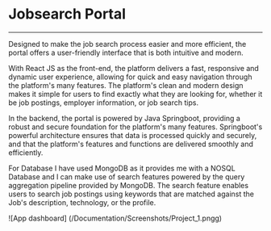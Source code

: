 # Jobsearch Portal

---

Designed to make the job search process easier and more efficient, the portal offers a user-friendly interface that is both intuitive and modern.

With React JS as the front-end, the platform delivers a fast, responsive and dynamic user experience, allowing for quick and easy navigation through the platform's many features. The platform's clean and modern design makes it simple for users to find exactly what they are looking for, whether it be job postings, employer information, or job search tips.

In the backend, the portal is powered by Java Springboot, providing a robust and secure foundation for the platform's many features. Springboot's powerful architecture ensures that data is processed quickly and securely, and that the platform's features and functions are delivered smoothly and efficiently.

For Database I have used MongoDB as it provides me with a NOSQL Database and I can make use of search features powered by the query aggregation pipeline provided by MongoDB.
The search feature enables users to search job postings using keywords that are matched against the Job's description, technology, or the profile.

![App dashboard] (/Documentation/Screenshots/Project_1.pngg)
